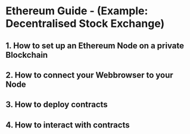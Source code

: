 # Ethereum Guide - (Example: Decentralised Stock Exchange)


## 1. How to set up an Ethereum Node on a private Blockchain

## 2. How to connect your Webbrowser to your Node

## 3. How to deploy contracts 

## 4. How to interact with contracts 



